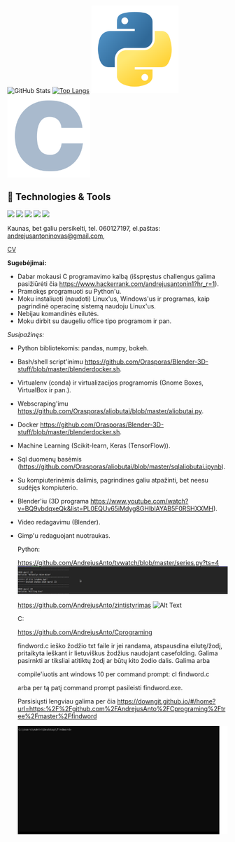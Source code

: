 <img src="https://github-readme-stats.vercel.app/api?username=AndrejusAnto&amp;show_icons=true" alt="GitHub Stats" width="625"> [![Top Langs](https://github-readme-stats.vercel.app/api/top-langs/?username=AndrejusAnto)](https://github.com/AndrejusAnto/github-readme-stats)
<img src="https://raw.githubusercontent.com/github/explore/80688e429a7d4ef2fca1e82350fe8e3517d3494d/topics/python/python.png" width="200" height="200" /><img src="https://raw.githubusercontent.com/github/explore/80688e429a7d4ef2fca1e82350fe8e3517d3494d/topics/c/c.png" width="190" height="190" />

## 🔧 Technologies & Tools
![](https://img.shields.io/badge/OS-Linux-informational?style=flat&logo=linux&logoColor=white&color=2bbc8a)
![](https://img.shields.io/badge/Code-Python-informational?style=flat&logo=python&logoColor=white&color=2bbc8a)
![](https://img.shields.io/badge/Code-C-informational?style=flat&logo=gnu-bash&logoColor=white&color=2bbc8a)
![](https://img.shields.io/badge/Code-Make-informational?style=flat&logo=cmake&logoColor=white&color=2bbc8a)
![](https://img.shields.io/badge/Shell-Bash-informational?style=flat&logo=gnu-bash&logoColor=white&color=2bbc8a)

Kaunas, bet galiu persikelti, tel. 060127197, el.paštas: andrejusantoninovas@gmail.com, 

[CV](https://andrejusanto.github.io)
  
**Sugebėjimai:**
  * Dabar mokausi C programavimo kalbą (išspręstus challengus galima pasižiūrėti čia https://www.hackerrank.com/andrejusantonin1?hr_r=1).
  * Pramokęs programuoti su Python'u.
  * Moku instaliuoti (naudoti) Linux'us, Windows'us ir programas, kaip pagrindinė operacinę sistemą naudoju Linux'us.
  * Nebijau komandinės eilutės.
  * Moku dirbit su daugeliu office tipo programom ir pan.
  
  *Susipažinęs:*
  * Python bibliotekomis: pandas, numpy, bokeh.
  * Bash/shell script'inimu https://github.com/Orasporas/Blender-3D-stuff/blob/master/blenderdocker.sh.
  * Virtualenv (conda) ir virtualizacijos programomis (Gnome Boxes, VirtualBox ir pan.).
  * Webscraping'imu https://github.com/Orasporas/aliobutai/blob/master/aliobutai.py.
  * Docker https://github.com/Orasporas/Blender-3D-stuff/blob/master/blenderdocker.sh.
  * Machine Learning (Scikit-learn, Keras (TensorFlow)).
  * Sql duomenų basėmis (https://github.com/Orasporas/aliobutai/blob/master/sqlaliobutai.ipynb).
  * Su kompiuterinėmis dalimis, pagrindines galiu atpažinti, bet neesu sudėjęs kompiuterio.
  * Blender'iu (3D programa https://www.youtube.com/watch?v=BQ9vbdqxeQk&list=PL0EQUv65iMdyg8GHlblAYAB5F0RSHXXMH).
  * Video redagavimu (Blender).
  * Gimp'u redaguojant nuotraukas.
     
     Python:
     
     https://github.com/AndrejusAnto/tvwatch/blob/master/series.py?ts=4
     ![Alt Text](https://github.com/AndrejusAnto/tvwatch/blob/master/demo.gif)
     
     https://github.com/AndrejusAnto/zintistyrimas
     ![Alt Text](https://github.com/AndrejusAnto/zintistyrimas/blob/master/demo.gif)
     
     C:
     
     https://github.com/AndrejusAnto/Cprograming
     
     findword.c ieško žodžio txt faile ir jei randama, atspausdina eilutę/žodį, pritaikyta ieškant ir lietuviškus žodžius naudojant casefolding. Galima pasirnkti ar tiksliai 
     atitiktų žodį ar būtų kito žodio dalis. Galima arba
     
     compile'iuotis ant windows 10 per command prompt: cl findword.c
     
     arba per tą patį command prompt pasileisti findword.exe.
     
     Parsisiųsti lengviau galima per čia https://downgit.github.io/#/home?url=https:%2F%2Fgithub.com%2FAndrejusAnto%2FCprograming%2Ftree%2Fmaster%2Ffindword
     
     ![Alt Text](https://github.com/AndrejusAnto/Cprograming/blob/master/newfindword.gif)
      
      
      

<!--
**AndrejusAnto/AndrejusAnto** is a ✨ _special_ ✨ repository because its `README.md` (this file) appears on your GitHub profile.

Here are some ideas to get you started:

- 🔭 I’m currently working on ...
- 🌱 I’m currently learning ...
- 👯 I’m looking to collaborate on ...
- 🤔 I’m looking for help with ...
- 💬 Ask me about ...
- 📫 How to reach me: ...
- 😄 Pronouns: ...
- ⚡ Fun fact: ...
-->
